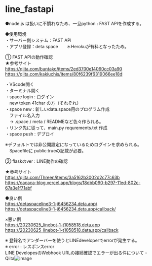 # line_fastapi

●node.js は扱いに不慣れなため、一旦python : FAST APIを作成する。<br>

●使用環境<br>
・サーバー側システム：FAST API<br>
・アプリ登録：deta space　　＊Herokuが有料となったため。<br>

① FAST APIの動作確認<br>
★参考サイト<br>
https://qiita.com/buntako/items/2ed3700e14060cc03a90<br>
https://qiita.com/kakiuchis/items/80f6239f6319066ee18d<br>

・VScode開く<br>
・ターミナル開く<br>
・space login : ログイン<br>
　new token 41char の方（それぞれ）<br>
・space new  : 新しいdata.space用のプログラム作成<br>
　ファイル名入力<br>
　→ .space  /  meta / READMEなど色々作られる。<br>
・リンク先に従って、main.py requrements.txt 作成<br>
・space push : デプロイ<br>


※デフォルトでは非公開設定になっているためログインを求められる。<br>
　Spacefileに public:trueの記載が必要。<br>

② flaskのver : LINE動作の確認<br>

★参考サイト<br>
https://qiita.com/Threen/items/3a5162b3002d2c77c63b<br>
https://cacaca-blog.vercel.app/blogs/18dbb090-b297-11ed-802c-67a3e1f71abf<br>


●良い例<br>
https://detaspaceline3-1-j6456234.deta.app/<br>
https://detaspaceline3-1-j6456234.deta.app/callback/<br>

×悪い例<br>
https://20230625_linebot-1-t1058518.deta.app<br>
https://20230625_linebot-1-t1058518.deta.app/callback<br>


※ 登録名でアンダーバーを使うとLINEdeveloperでerrorが発生する。<br>
※ error : レスポンスerror<br>
LINE DevelopesのWebhook URLの接続確認でエラーが出る件について -<br>
Qiita![image](https://github.com/shohei0990/line_fastapi/assets/88127457/90dce221-4f4b-4b9a-9f44-b80269f53e63)<br>

<br>
<br>
<br>

